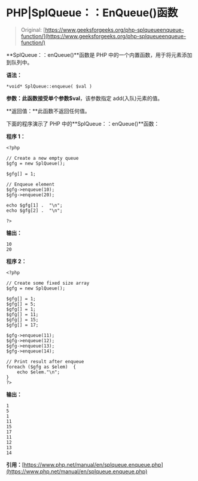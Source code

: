 # PHP|SplQueue：：EnQueue()函数

> Original: [https://www.geeksforgeeks.org/php-splqueueenqueue-function/](https://www.geeksforgeeks.org/php-splqueueenqueue-function/)

**SplQueue：：enQueue()**函数是 PHP 中的一个内置函数，用于将元素添加到队列中。

**语法：**

```
*void* SplQueue::enqueue( $val )
```

**参数：**此函数接受单个参数**$val**，该参数指定 add(入队)元素的值。

**返回值：**此函数不返回任何值。

下面的程序演示了 PHP 中的**SplQueue：：enQueue()**函数：

**程序 1：**

```
<?php

// Create a new empty queue
$gfg = new SplQueue();

$gfg[] = 1;

// Enqueue element
$gfg->enqueue(10);
$gfg->enqueue(20);

echo $gfg[1] .  "\n";
echo $gfg[2] .  "\n";

?>
```

**输出：**

```
10
20

```

**程序 2：**

```
<?php

// Create some fixed size array
$gfg = new SplQueue();

$gfg[] = 1;
$gfg[] = 5;
$gfg[] = 1;
$gfg[] = 11;
$gfg[] = 15;
$gfg[] = 17;

$gfg->enqueue(11);
$gfg->enqueue(12);
$gfg->enqueue(13);
$gfg->enqueue(14);

// Print result after enqueue
foreach ($gfg as $elem)  {
    echo $elem."\n";
}
?>
```

**输出：**

```
1
5
1
11
15
17
11
12
13
14

```

**引用：**[https://www.php.net/manual/en/splqueue.enqueue.php](https://www.php.net/manual/en/splqueue.enqueue.php)